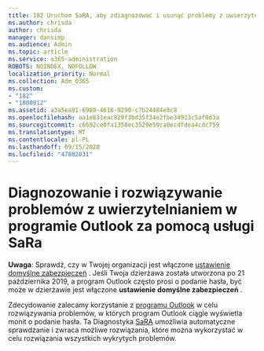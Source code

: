 ```yaml
---
title: 182 Uruchom SaRA, aby zdiagnozować i usunąć problemy z uwierzytelnianiem w programie Outlook
ms.author: chrisda
author: chrisda
manager: dansimp
ms.audience: Admin
ms.topic: article
ms.service: o365-administration
ROBOTS: NOINDEX, NOFOLLOW
localization_priority: Normal
ms.collection: Adm_O365
ms.custom:
- "182"
- "1800012"
ms.assetid: a3a5ea91-6989-4616-9290-c7b24484e8c8
ms.openlocfilehash: aa1e831eac829f3bd35f34e2fbe34923c5af0d3a
ms.sourcegitcommit: c6692ce0fa1358ec3529e59ca0ecdfdea4cdc759
ms.translationtype: MT
ms.contentlocale: pl-PL
ms.lasthandoff: 09/15/2020
ms.locfileid: "47802031"
---
```

# <a name="use-sara-to-diagnose-and-resolve-outlook-authentication-issues"></a>Diagnozowanie i rozwiązywanie problemów z uwierzytelnianiem w programie Outlook za pomocą usługi SaRa

**Uwaga**: Sprawdź, czy w Twojej organizacji jest włączone [ustawienie domyślne zabezpieczeń](https://aka.ms/securitydefaults) . Jeśli Twoja dzierżawa została utworzona po 21 października 2019, a program Outlook często prosi o podanie hasła, być może w dzierżawie jest włączone **ustawienie domyślne zabezpieczeń** .

Zdecydowanie zalecamy korzystanie z [programu Outlook](https://aka.ms/SaRA-OutlookPwdPrompt-Alchemy) w celu rozwiązywania problemów, w których program Outlook ciągle wyświetla monit o podanie hasła. Ta Diagnostyka [SaRA](https://diagnostics.office.com/#/) umożliwia automatyczne sprawdzanie i zwraca możliwe rozwiązania, które można wykorzystać w celu rozwiązania wszystkich wykrytych problemów.
